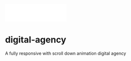 <img src='./images/demo-logo.png' style='backgroud=rgba(0,0,0,0.8)'/>

# digital-agency
A fully responsive with scroll down animation digital agency
